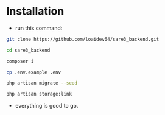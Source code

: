 # Installation

- run this command:
```bash
git clone https://github.com/loaidev64/sare3_backend.git

cd sare3_backend

composer i

cp .env.example .env

php artisan migrate --seed

php artisan storage:link
```

- everything is good to go.